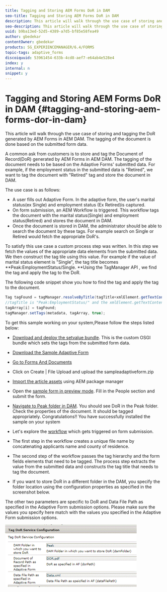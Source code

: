 ```yaml
---
title: Tagging and Storing AEM Forms DoR in DAM
seo-title: Tagging and Storing AEM Forms DoR in DAM
description: This article will walk through the use case of storing and tagging the DoR generated by AEM Forms in AEM DAM. The tagging of the document is done based on the submitted form data.
seo-description: This article will walk through the use case of storing and tagging the DoR generated by AEM Forms in AEM DAM. The tagging of the document is done based on the submitted form data.
uuid: b9ba13ed-52d5-4389-a7d5-bf85e58fea49
author: gbedekar
contentOwner: gbedekar
products: SG_EXPERIENCEMANAGER/6.4/FORMS
topic-tags: adaptive_forms
discoiquuid: 53961454-633b-4cd8-aef7-e64ab4e528e4
index: y
internal: n
snippet: y
---
```


# Tagging and Storing AEM Forms DoR in DAM {#tagging-and-storing-aem-forms-dor-in-dam}

This article will walk through the use case of storing and tagging the DoR generated by AEM Forms in AEM DAM. The tagging of the document is done based on the submitted form data.

A common ask from customers is to store and tag the Document of Record(DoR) generated by AEM Forms in AEM DAM. The tagging of the document needs to be based on the Adaptive Forms' submitted data. For example, if the employment status in the submitted data is "Retired", we want to tag the document with "Retired" tag and store the document in DAM.

The use case is as follows:

* A user fills out Adaptive Form. In the adaptive form, the user's marital status(ex Single) and employment status (Ex Retired)is captured.
* On form submission, an AEM Workflow is triggered. This workflow tags the document with the marital status(Single) and employment status(Retired) and stores the document in DAM.
* Once the document is stored in DAM, the administrator should be able to search the document by these tags. For example search on Single or Retired would fetch the appropriate DoR's.

To satisfy this use case a custom process step was written. In this step we fetch the values of the appropriate data elements from the submitted data. We then construct the tag tile using this value. For example if the value of marital status element is "Single", the tag title becomes **Peak:EmploymentStatus/Single. **Using the TagManager API , we find the tag and apply the tag to the DoR.

The following code snippet show you how to find the tag and apply the tag to the document.

```java {.line-numbers}
Tag tagFound = tagManager.resolveByTitle(tagTitle+xmlElement.getTextContent());
//tagTitle is "Peak:EmploymentStatus/" and the xmlElement.getTextContent() will return the value Single. So the tag title becomes Peak:EmploymentStatus/Single. Once the tag is found we put the tag in array and apply the tags to the resource as shown below
tagArray[i] = tagFound;
tagManager.setTags(metadata, tagArray, true);
```

To get this sample working on your system,Please follow the steps listed below:

* [Download and deploy the setvalue bundle](https://forms.enablementadobe.com/content/DemoServerBundles/SetValueApp.core-1.0-SNAPSHOT.jar). This is the custom OSGI bundle which sets the tags from the submitted form data.

* [Download the Sample Adaptive Form](assets/sampleadaptiveform.zip)

* [Go to Forms And Documents](http://localhost:4502/aem/forms.html/content/dam/formsanddocuments)

* Click on Create | File Upload and upload the sampleadaptiveform.zip

* [Import the article assets](assets/tagandstoredor.zip) using AEM package manager
* Open the [sample form in preview mode](http://localhost:4502/content/dam/formsanddocuments/summit/peakform/jcr:content?wcmmode=disabled). Fill in the People section and submit the form.
* [Navigate to Peak folder in DAM](http://localhost:4502/assets.html/content/dam/Peak). You should see DoR in the Peak folder. Check the properties of the document. It should be tagged appropriately.
Congratulations!! You have successfully installed the sample on your system

* Let's explore the [workflow](http://localhost:4502/editor.html/conf/global/settings/workflow/models/TagAndStoreDoRinDAM.html) which gets triggered on form submission.
* The first step in the workflow creates a unique file name by concatenating applicants name and county of residence. 
* The second step of the workflow passes the tag hierarchy and the form fields elements that need to be tagged. The process step extracts the value from the submitted data and constructs the tag title that needs to tag the document.
* If you want to store DoR in a different folder in the DAM, you specify the folder location using the configuration properties as specified in the screenshot below.

The other two parameters are specific to DoR and Data File Path as specified in the Adaptive Form submission options. Please make sure the values you specify here match with the values you specified in the Adaptive Form submission options.

![Tag Dor](assets/tag_dor_service_configuration.gif)

